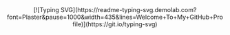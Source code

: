 <div align="center">
[![Typing SVG](https://readme-typing-svg.demolab.com?font=Plaster&pause=1000&width=435&lines=Welcome+To+My+GitHub+Profile)](https://git.io/typing-svg)
</div>
  
